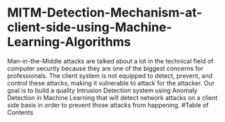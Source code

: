 # MITM-Detection-Mechanism-at-client-side-using-Machine-Learning-Algorithms
Man-in-the-Middle attacks are talked about a lot in the technical field of computer security because they are one of the biggest concerns for professionals. The client system is not equipped to detect, prevent, and control these attacks, making it vulnerable to attack for the attacker. Our goal is to build a quality Intrusion Detection system using Anomaly Detection in Machine Learning that will detect network attacks on a client side basis in order to prevent those attacks from happening.
#Table of Contents
